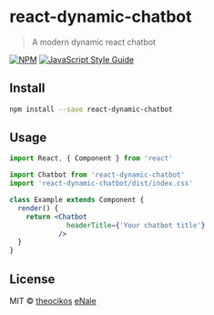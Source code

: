 # react-dynamic-chatbot

> A modern dynamic react chatbot

[![NPM](https://img.shields.io/npm/v/react-dynamic-chatbot.svg)](https://www.npmjs.com/package/react-dynamic-chatbot) [![JavaScript Style Guide](https://img.shields.io/badge/code_style-standard-brightgreen.svg)](https://standardjs.com)

## Install

```bash
npm install --save react-dynamic-chatbot
```

## Usage

```jsx
import React, { Component } from 'react'

import Chatbot from 'react-dynamic-chatbot'
import 'react-dynamic-chatbot/dist/index.css'

class Example extends Component {
  render() {
    return <Chatbot 
              headerTitle={'Your chatbot title'}
            />
  }
}
```

## License

MIT © [theocikos](https://github.com/theocikos) [eNale](https://github.com/eNale)
